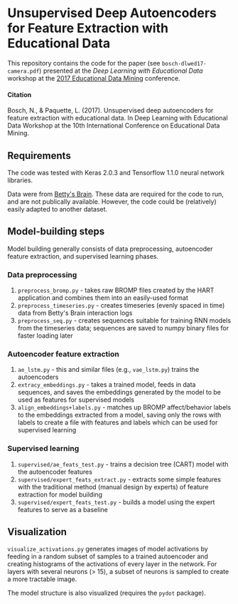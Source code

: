 # Unsupervised Deep Autoencoders for Feature Extraction with Educational Data
This repository contains the code for the paper (see `bosch-dlwed17-camera.pdf`) presented at the
_Deep Learning with Educational Data_ workshop at the
[2017 Educational Data Mining](http://educationaldatamining.org/EDM2017/) conference.

#### Citation
Bosch, N., & Paquette, L. (2017). Unsupervised deep autoencoders for feature extraction with educational data. In Deep Learning with Educational Data Workshop at the 10th International Conference on Educational Data Mining.

## Requirements
The code was tested with Keras 2.0.3 and Tensorflow 1.1.0 neural network libraries.

Data were from [Betty's Brain](http://www.teachableagents.org/research/bettysbrain.php). These data
are required for the code to run, and are not publically available. However, the code could be
(relatively) easily adapted to another dataset.

## Model-building steps
Model building generally consists of data preprocessing, autoencoder feature extraction, and
supervised learning phases.

### Data preprocessing
1. `preprocess_bromp.py` - takes raw BROMP files created by the HART application and combines them
into an easily-used format
2. `preprocess_timeseries.py` - creates timeseries (evenly spaced in time) data from Betty's Brain
interaction logs
3. `preprocess_seq.py` - creates sequences suitable for training RNN models from the timeseries
data; sequences are saved to numpy binary files for faster loading later

### Autoencoder feature extraction
1. `ae_lstm.py` - this and similar files (e.g., `vae_lstm.py`) trains the autoencoders
2. `extracy_embeddings.py` - takes a trained model, feeds in data sequences, and saves the
embeddings generated by the model to be used as features for supervised models
3. `align_embeddings+labels.py` - matches up BROMP affect/behavior labels to the embeddings
extracted from a model, saving only the rows with labels to create a file with features and labels
which can be used for supervised learning

### Supervised learning
1. `supervised/ae_feats_test.py` - trains a decision tree (CART) model with the autoencoder features
2. `supervised/expert_feats_extract.py` - extracts some simple features with the traditional method
(manual design by experts) of feature extraction for model building
3. `supervised/expert_feats_test.py` - builds a model using the expert features to serve as a
baseline

## Visualization
`visualize_activations.py` generates images of model activations by feeding in a random subset of
samples to a trained autoencoder and creating histograms of the activations of every layer in the
network. For layers with several neurons (> 15), a subset of neurons is sampled to create a more
tractable image.

The model structure is also visualized (requires the `pydot` package).
